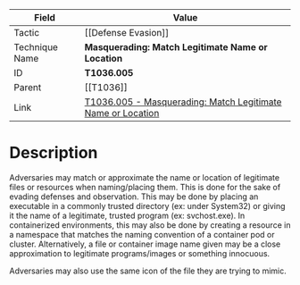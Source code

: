 
|Field|Value|
|---|---|
|Tactic|[[Defense Evasion]]|
|Technique Name|**Masquerading: Match Legitimate Name or Location**|
|ID|**T1036.005**|
|Parent|[[T1036]]|
|Link|[T1036.005 - Masquerading: Match Legitimate Name or Location](https://attack.mitre.org/techniques/T1036/005)|

# Description

Adversaries may match or approximate the name or location of legitimate files or resources when naming/placing them. This is done for the sake of evading defenses and observation. This may be done by placing an executable in a commonly trusted directory (ex: under System32) or giving it the name of a legitimate, trusted program (ex: svchost.exe). In containerized environments, this may also be done by creating a resource in a namespace that matches the naming convention of a container pod or cluster. Alternatively, a file or container image name given may be a close approximation to legitimate programs/images or something innocuous.

Adversaries may also use the same icon of the file they are trying to mimic.